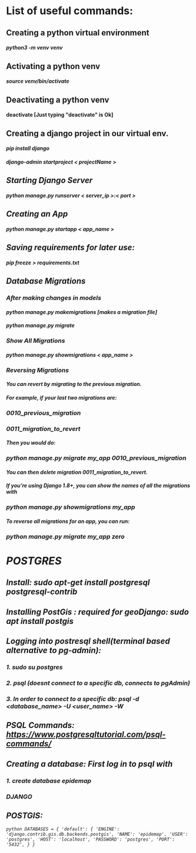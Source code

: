 # List of useful commands:

## Creating a python virtual environment
#### <i>python3 -m venv venv</i>

## Activating a python venv
#### <i>source venv/bin/activate</i>

## Deactivating a python venv
#### deactivate [Just typing "<b>deactivate</b>" is Ok]

## Creating a django project in our virtual env.
#### <i>pip install django</i>
#### <i>django-admin startproject < projectName >

## Starting Django Server
#### python manage.py runserver < server_ip >:< port >

## Creating an App
#### python manage.py startapp < app_name >

## Saving requirements for later use:
#### pip freeze > requirements.txt

## Database Migrations 

### After making changes in models
#### python manage.py makemigrations [makes a migration file]
#### python manage.py migrate

### Show All Migrations
#### python manage.py showmigrations < app_name >

### Reversing Migrations

#### You can revert by migrating to the previous migration.

#### For example, if your last two migrations are:

### 0010_previous_migration
### 0011_migration_to_revert
#### Then you would do:

### python manage.py migrate my_app 0010_previous_migration 

#### You can then delete migration 0011_migration_to_revert.

#### If you're using Django 1.8+, you can show the names of all the migrations with

### python manage.py showmigrations my_app
#### To reverse all migrations for an app, you can run:

### python manage.py migrate my_app zero


# POSTGRES
## <B>Install</B>: sudo apt-get install postgresql postgresql-contrib
## <B>Installing PostGis </B>: required for geoDjango: sudo apt install postgis 

## <B>Logging into postresql shell(terminal based alternative to pg-admin):</B>
### 1. sudo su postgres
### 2. psql (doesnt connect to a specific db, connects to pgAdmin)
### 3. In order to connect to a specific db: psql -d <database_name> -U  <user_name> -W
##  PSQL Commands: https://www.postgresqltutorial.com/psql-commands/

## Creating a database: First log in to psql with 
### 1. create database epidemap

### DJANGO
## POSTGIS: 

`python
DATABASES = {
    'default': {
        'ENGINE': 'django.contrib.gis.db.backends.postgis',
        'NAME': 'epidemap',
        'USER': 'postgres',
        'HOST': 'localhost',
        'PASSWORD': 'postgres',
        'PORT': '5432',
    }
}
`

